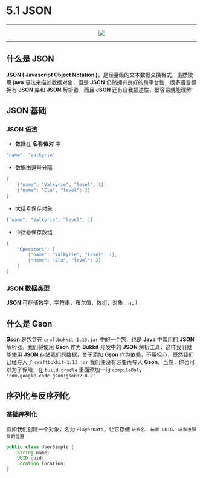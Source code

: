 # 5.1 JSON

---

<center><img src="https://i.loli.net/2020/07/25/HcDFK4mTxgdoZsJ.png"></center>

---

## 什么是 JSON

**JSON ( Javascript Object Notation )**，是轻量级的文本数据交换格式，虽然使用 **java** 语法来描述数据对象，但是 **JSON** 仍然拥有良好的跨平台性，很多语言都拥有 **JSON** 库和 **JSON** 解析器，而且 **JSON** 还有自我描述性，很容易就能理解

## JSON 基础

### JSON 语法

- 数据在 **名称值对** 中
```java
"name": "Valkyrie"
```
- 数据由逗号分隔
```java
{
    {"name": "Valkyrie", "level": 1},
    {"name": "Ela", "level": 2}
}
```
- 大括号保存对象
```java
{"name": "Valkyrie", "level": 1}
```
- 中括号保存数组
```java
{
    "Operators": [
        {"name": "Valkyrie", "level": 1},
        {"name": "Ela", "level": 2}
    ]
}
```

### JSON 数据类型

**JSON** 可存储数字，字符串，布尔值，数组，对象，null

## 什么是 Gson

**Gson** 是包含在 `craftbukkit-1.13.jar` 中的一个包，也是 **Java** 中常用的 **JSON** 解析器，我们将使用 **Gson** 作为 **Bukkit** 开发中的 **JSON** 解析工具，这样我们就能使用 **JSON** 存储我们的数据，关于添加 **Gson** 作为依赖，不用担心，既然我们已经导入了 `craftbukkit-1.13.jar` 我们便没有必要再导入 **Gson**，当然，你也可以为了保险，在 `build.gradle` 里面添加一句 `compileOnly 'com.google.code.gson:gson:2.8.2'`

## 序列化与反序列化

### 基础序列化

假如我们创建一个对象，名为 `PlayerData`，让它存储 `玩家名`、`玩家 UUID`、`玩家进服后的位置`

```java
public class UserSimple {  
    String name;
    UUID uuid;
    Location location;
}
```